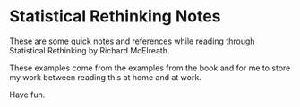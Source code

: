 # Statistical Rethinking Notes

These are some quick notes and references while reading through Statistical Rethinking by Richard McElreath.

These examples come from the examples from the book and for me to store my work between reading this at home and at work. 

Have fun.

